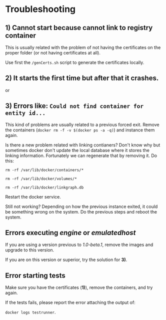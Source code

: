 # Troubleshooting

## 1) Cannot start because cannot link to registry container

This is usually related with the problem of not having the certificates on the proper folder (or not having certificates at all).

Use first the `/genCerts.sh` script to generate the certificates locally.

## 2) It starts the first time but after that it crashes.
or
## 3) Errors like: `Could not find container for entity id...`

This kind of problems are usually related to a previous forced exit.
Remove the containers (`docker rm -f -v $(docker ps -a -q)`) and instance them again.

Is there a new problem related with linking contianers? Don't know why but sometimes docker don't update the local database where it stores the linking information. Fortunately we can regenerate that by removing it. Do this:

`rm -rf /var/lib/docker/containers/*`

`rm -rf /var/lib/docker/volumes/*`

`rm -rf /var/lib/docker/linkgraph.db`

Restart the docker service.

Still not working? Depending on how the previous instance exited, it could be something wrong on the system. Do the previous steps and reboot the system.

## Errors executing _engine_ or _emulatedhost_

If you are using a version previous to _1.0-beta.1_, remove the images and upgrade to this version.

If you are on this version or superior, try the solution for __3)__.

## Error starting tests

Make sure you have the certificates (__1)__), remove the containers, and try again.

If the tests fails, please report the error attaching the output of:

`docker logs testrunner`.
